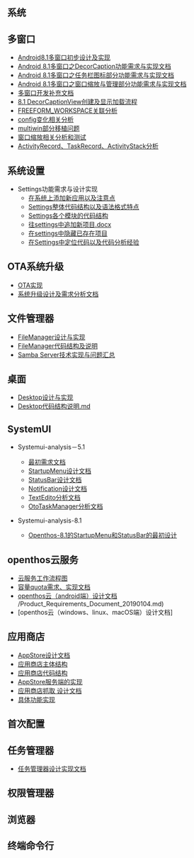 ## 系统

## 多窗口
  - [Android8.1多窗口初步设计及实现](https://github.com/openthos/multiwin-analysis/blob/master/multiwindow/Android8.1%E5%A4%9A%E7%AA%97%E5%8F%A3%E5%88%9D%E6%AD%A5%E8%AE%BE%E8%AE%A1%E5%8F%8A%E5%AE%9E%E7%8E%B0.md)
  - [Android 8.1多窗口之DecorCaption功能需求与实现文档](https://github.com/openthos/multiwin-analysis/blob/master/multiwindow/liuxx/Android%208.1%E5%A4%9A%E7%AA%97%E5%8F%A3%E4%B9%8BDecorCaption%E5%8A%9F%E8%83%BD%E9%9C%80%E6%B1%82%E4%B8%8E%E5%AE%9E%E7%8E%B0%E6%96%87%E6%A1%A3.md)
  - [Android 8.1多窗口之任务栏图标部分功能需求与实现文档](https://github.com/openthos/multiwin-analysis/blob/master/multiwindow/lh/%E4%BB%BB%E5%8A%A1%E6%A0%8F%E9%9C%80%E6%B1%82.md)
  - [Android 8.1多窗口之窗口缩放与管理部分功能需求与实现文档](https://github.com/openthos/multiwin-analysis/blob/master/multiwindow/lh/%E5%A4%9A%E7%AA%97%E5%8F%A3%E9%9C%80%E6%B1%82.md)
  - [多窗口开发补充文档](https://github.com/openthos/multiwin-analysis/blob/master/multiwindow/lh/multiwindow-doc.md)
  - [8.1 DecorCaptionView创建及显示加载流程](https://github.com/openthos/multiwin-analysis/blob/master/multiwindow/liuxx/8.1%20DecorCaptionView%E5%88%9B%E5%BB%BA%E5%8F%8A%E6%98%BE%E7%A4%BA%E5%8A%A0%E8%BD%BD%E6%B5%81%E7%A8%8B.md)
  - [FREEFORM_WORKSPACE关联分析](https://github.com/openthos/multiwin-analysis/blob/master/multiwindow/lh/FREEFORM_WORKSPACE%E5%85%B3%E8%81%94%E5%88%86%E6%9E%90.txt)
  - [config变化相关分析](https://github.com/openthos/multiwin-analysis/blob/master/multiwindow/lh/config%E5%8F%98%E5%8C%96%E7%9B%B8%E5%85%B3%E5%88%86%E6%9E%90.txt)
  - [multiwin部分移植问题](https://github.com/openthos/multiwin-analysis/blob/master/multiwindow/lh/multiwin%E9%83%A8%E5%88%86%E7%A7%BB%E6%A4%8D%E9%97%AE%E9%A2%98.txt)
  - [窗口缩放相关分析和测试](https://github.com/openthos/multiwin-analysis/blob/master/multiwindow/lh/%E7%AA%97%E5%8F%A3%E7%BC%A9%E6%94%BE%E7%9B%B8%E5%85%B3%E5%88%86%E6%9E%90%E5%92%8C%E6%B5%8B%E8%AF%95.txt)
  - [ActivityRecord、TaskRecord、ActivityStack分析](https://github.com/openthos/multiwin-analysis/blob/master/multiwindow/liuxx/6-29%207.1%20ActivityRecord%E3%80%81TaskRecord%E3%80%81ActivityStack%E5%88%86%E6%9E%90.md)
  
## 系统设置
- Settings功能需求与设计实现
   - [在系统上添加新应用以及注意点](https://github.com/openthos/setting-analysis/blob/master/InstallApp.md)
   - [Settings整体代码结构以及语法格式特点](https://github.com/openthos/setting-analysis/blob/master/specialIntroduce.md)
   - [Settings各个模块的代码结构](https://github.com/openthos/setting-analysis/blob/master/setting_modules.md)   
   - [往settings中追加新项目.docx](https://github.com/openthos/setting-analysis/blob/master/如何在Settings实现一个运行模式功能的布局V0.3.docx)
   - [在settings中隐藏已存在项目](https://github.com/openthos/setting-analysis/blob/master/setting_hide_menu.md)
   - [在Settings中定位代码以及代码分析经验](https://github.com/openthos/setting-analysis/blob/master/experience.md)

## OTA系统升级
- [OTA实现](https://github.com/openthos/appstore-ota-analysis/blob/master/Server/OTA.md)
- [系统升级设计及需求分析文档](https://github.com/openthos/setting-analysis/blob/master/%E7%B3%BB%E7%BB%9F%E5%8D%87%E7%BA%A7%E8%AE%BE%E8%AE%A1%E5%8F%8A%E9%9C%80%E6%B1%82%E5%88%86%E6%9E%90%E6%96%87%E6%A1%A3.md)

## 文件管理器
- [FileManager设计与实现](https://github.com/openthos/oto-filemanager-analysis/blob/master/doc/summary/FileManager%E8%AE%BE%E8%AE%A1%E4%B8%8E%E5%AE%9E%E7%8E%B0.md)
- [FileManager代码结构及说明](https://github.com/openthos/oto-filemanager-analysis/blob/master/doc/summary/FileManager%E4%BB%A3%E7%A0%81%E7%BB%93%E6%9E%84%E5%8F%8A%E8%AF%B4%E6%98%8E.md)
- [Samba Server技术实现与问题汇总](https://github.com/openthos/oto-filemanager-analysis/blob/master/Samba%20Server%E6%8A%80%E6%9C%AF%E5%AE%9E%E7%8E%B0%E4%B8%8E%E9%97%AE%E9%A2%98%E6%B1%87%E6%80%BB)

## 桌面
- [Desktop设计与实现](https://github.com/openthos/desktop-analysis/blob/master/doc/Desktop%E8%AE%BE%E8%AE%A1%E4%B8%8E%E5%AE%9E%E7%8E%B0.md)
- [Desktop代码结构说明.md](https://github.com/openthos/desktop-analysis/blob/master/doc/Desktop%E4%BB%A3%E7%A0%81%E7%BB%93%E6%9E%84%E8%AF%B4%E6%98%8E.md)

## SystemUI
- Systemui-analysis－5.1
   - [最初需求文档](https://github.com/openthos/systemui-analysis/blob/master/dongpeng/systemui_Design_and_implementation.md)
   - [StartupMenu设计文档](https://github.com/openthos/systemui-analysis/blob/master/LJH/StartupMenu%E8%AE%BE%E8%AE%A1%E6%96%87%E6%A1%A3.md)
   - [StatusBar设计文档](https://github.com/openthos/systemui-analysis/blob/master/CYR/Openthos-5.1/%E6%9C%80%E5%88%9DStatusBar%E9%80%BB%E8%BE%91%E6%B5%81%E7%A8%8B.md)
   - [Notification设计文档](https://github.com/openthos/systemui-analysis/blob/master/CYR/Openthos-5.1/%E6%9C%80%E7%BB%88%E9%80%9A%E7%9F%A5%E6%A0%8F%E9%80%BB%E8%BE%91.md)
   - [TextEdito分析文档](https://github.com/openthos/systemui-analysis/blob/master/CYR/Openthos-5.1/TextEditor%E5%BC%80%E6%BA%90%E8%BD%AF%E4%BB%B6%E5%88%86%E6%9E%90.md)
   - [OtoTaskManager分析文档](https://github.com/openthos/systemui-analysis/blob/master/LJH/%E4%BB%BB%E5%8A%A1%E7%AE%A1%E7%90%86%E5%99%A8%E8%AE%BE%E8%AE%A1%E5%AE%9E%E7%8E%B0%E6%96%87%E6%A1%A3.md)

- Systemui-analysis-8.1
   - [Openthos-8.1的StartupMenu和StatusBar的最初设计](https://github.com/openthos/systemui-analysis/blob/master/LJH/Openthos8.1/Openthos8.1%E8%AE%BE%E8%AE%A1%E6%96%87%E6%A1%A3.md)

## openthos云服务
- [云服务工作流程图](https://github.com/openthos/multiwin-analysis/tree/master/seafile)
- [容量quota需求、实现文档](https://github.com/openthos/multiwin-analysis/blob/master/seafile/Seafile%20project%20quota%20implementation.md)
- [openthos云（android端）设计文档](https://github.com/openthos/multiwin-analysis/blob/master/multiwindow/dongpeng/seafile_requirements_document.md)
/Product_Requirements_Document_20190104.md)
- [openthos云（windows、linux、macOS端）设计文档]

## 应用商店
- [AppStore设计文档](https://github.com/openthos/appstore-ota-analysis/blob/master/AppStore%E8%AE%BE%E8%AE%A1%E6%96%87%E6%A1%A3.md)
- [应用商店主体结构](https://github.com/openthos/appstore-ota-analysis/blob/master/design_document/%E4%B8%BB%E4%BD%93%E7%BB%93%E6%9E%84.md)
- [应用商店代码结构](https://github.com/openthos/appstore-ota-analysis/blob/master/design_document/%E4%BB%A3%E7%A0%81%E7%BB%93%E6%9E%84.md)
- [AppStore服务端的实现](https://github.com/openthos/appstore-ota-analysis/blob/master/Server/README.md)
- [应用商店抓取 设计文档](https://github.com/Midysen/googleplay/blob/master/详细设计.md)
- [具体功能实现](https://github.com/openthos/appstore-ota-analysis/tree/master/design_document)

## 首次配置

## 任务管理器
- [任务管理器设计实现文档](https://github.com/openthos/systemui-analysis/blob/master/LJH/%E4%BB%BB%E5%8A%A1%E7%AE%A1%E7%90%86%E5%99%A8%E8%AE%BE%E8%AE%A1%E5%AE%9E%E7%8E%B0%E6%96%87%E6%A1%A3.md)

## 权限管理器

## 浏览器

## 终端命令行
